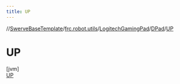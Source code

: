 ```yaml
---
title: UP
---
```

//[SwerveBaseTemplate](../../../../../index.html)/[frc.robot.utils](../../../index.html)/[LogitechGamingPad](../../index.html)/[DPad](../index.html)/[UP](index.html)



# UP



[jvm]\
[UP](index.html)


